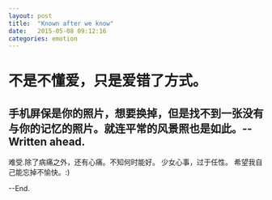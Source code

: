 ```yaml
---
layout: post
title:  "Known after we know"
date:   2015-05-08 09:12:16
categories: emotion
---
```


# 不是不懂爱，只是爱错了方式。

## 手机屏保是你的照片，想要换掉，但是找不到一张没有与你的记忆的照片。就连平常的风景照也是如此。--Written ahead.

难受.除了病痛之外，还有心痛。不知何时能好。
少女心事，过于任性。
希望我自己能忘掉不愉快。:)

--End.
